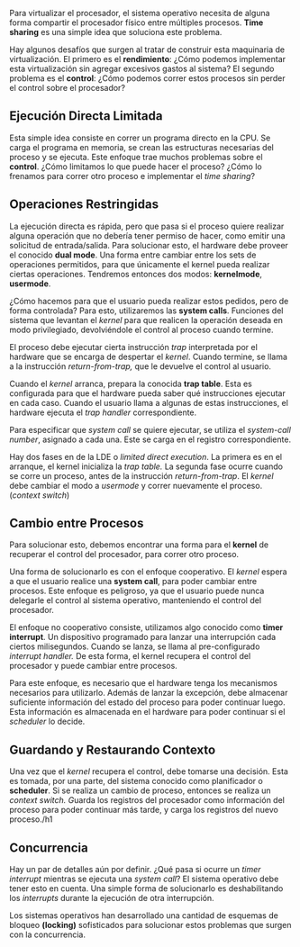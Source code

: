 Para virtualizar el procesador, el sistema operativo necesita de alguna forma compartir el procesador físico entre múltiples procesos. **Time sharing** es una simple idea que soluciona este problema.

Hay algunos desafíos que surgen al tratar de construir esta maquinaria de virtualización. El primero es el **rendimiento**: ¿Cómo podemos implementar esta virtualización sin agregar excesivos gastos al sistema? El segundo problema es el **control**: ¿Cómo podemos correr estos procesos sin perder el control sobre el procesador?

## Ejecución Directa Limitada

Esta simple idea consiste en correr un programa directo en la CPU. Se carga el programa en memoria, se crean las estructuras necesarias del proceso y se ejecuta. Este enfoque trae muchos problemas sobre el **control**. ¿Cómo limitamos lo que puede hacer el proceso? ¿Cómo lo frenamos para correr otro proceso e implementar el *time sharing*?

## Operaciones Restringidas

La ejecución directa es rápida, pero que pasa si el proceso quiere realizar alguna operación que no debería tener permiso de hacer, como emitir una solicitud de entrada/salida. Para solucionar esto, el hardware debe proveer el conocido **dual mode**. Una forma entre cambiar entre los sets de operaciones permitidos, para que únicamente el kernel pueda realizar ciertas operaciones. Tendremos entonces dos modos: **kernelmode**, **usermode**.

¿Cómo hacemos para que el usuario pueda realizar estos pedidos, pero de forma controlada? Para esto, utilizaremos las **system calls**. Funciones del sistema que levantan el *kernel* para que realicen la operación deseada en modo privilegiado, devolviéndole el control al proceso cuando termine.

El proceso debe ejecutar cierta instrucción *trap* interpretada por el hardware que se encarga de despertar el *kernel*. Cuando termine, se llama a la instrucción *return-from-trap,* que le devuelve el control al usuario.

Cuando el *kernel* arranca, prepara la conocida **trap table**. Esta es configurada para que el hardware pueda saber qué instrucciones ejecutar en cada caso. Cuando el usuario llama a algunas de estas instrucciones, el hardware ejecuta el *trap handler* correspondiente.

Para especificar que *system call* se quiere ejecutar, se utiliza el *system-call number*, asignado a cada una. Este se carga en el registro correspondiente.

Hay dos fases en de la LDE o *limited direct execution*. La primera es en el arranque, el kernel inicializa la *trap table.* La segunda fase ocurre cuando se corre un proceso, antes de la instrucción *return-from-trap*. El *kernel* debe cambiar el modo a *usermode* y correr nuevamente el proceso. (*context switch*)

## Cambio entre Procesos

Para solucionar esto, debemos encontrar una forma para el **kernel** de recuperar el control del procesador, para correr otro proceso.

Una forma de solucionarlo es con el enfoque cooperativo. El *kernel* espera a que el usuario realice una **system call**, para poder cambiar entre procesos. Este enfoque es peligroso, ya que el usuario puede nunca delegarle el control al sistema operativo, manteniendo el control del procesador.

El enfoque no cooperativo consiste, utilizamos algo conocido como **timer interrupt**. Un dispositivo programado para lanzar una interrupción cada ciertos milisegundos. Cuando se lanza, se llama al pre-configurado *interrupt handler.* De esta forma, el kernel recupera el control del procesador y puede cambiar entre procesos.

Para este enfoque, es necesario que el hardware tenga los mecanismos necesarios para utilizarlo. Además de lanzar la excepción, debe almacenar suficiente información del estado del proceso para poder continuar luego. Esta información es almacenada en el hardware para poder continuar si el *scheduler* lo decide.

## Guardando y Restaurando Contexto

Una vez que el *kernel* recupera el control, debe tomarse una decisión. Esta es tomada, por una parte, del sistema conocido como planificador o **scheduler**. Si se realiza un cambio de proceso, entonces se realiza un *context switch. G*uarda los registros del procesador como información del proceso para poder continuar más tarde, y carga los registros del nuevo proceso./h1

## Concurrencia

Hay un par de detalles aún por definir. ¿Qué pasa si ocurre un *timer interrupt* mientras se ejecuta una *system call*? El sistema operativo debe tener esto en cuenta. Una simple forma de solucionarlo es deshabilitando los *interrupts* durante la ejecución de otra interrupción.

Los sistemas operativos han desarrollado una cantidad de esquemas de bloqueo **(locking)** sofisticados para solucionar estos problemas que surgen con la concurrencia.

